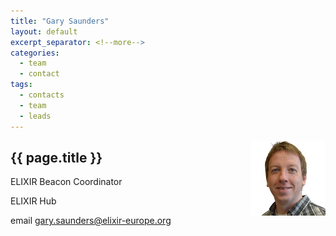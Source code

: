 ```yaml
---
title: "Gary Saunders"
layout: default
excerpt_separator: <!--more-->
categories:
  - team
  - contact
tags:
  - contacts
  - team
  - leads
---
```



<img style="float: right; width: 120px;" src="/assets/img/team/garys.jpg" />

## {{ page.title }}

ELIXIR Beacon Coordinator

ELIXIR Hub

email [gary.saunders@elixir-europe.org](mailto:elixir-europe.org)

<!--more-->
